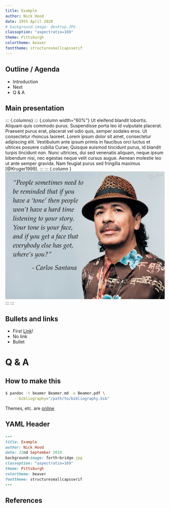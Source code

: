 ```yaml
---
title: Example
author: Nick Hood
date: 29th April 2020
# background-image: desktop.JPG
classoption: "aspectratio=169"
theme: Pittsburgh
colortheme: beaver
fonttheme: structuresmallcapsserif
---
```


## Outline / Agenda
* Introduction 
* Next
* Q & A

## Main presentation

::: {.columns}
::: {.column width="60%"}
Ut eleifend blandit lobortis. Aliquam quis commodo purus. Suspendisse porta leo id vulputate placerat. Praesent purus erat, placerat vel odio quis, semper sodales eros. Ut consectetur rhoncus laoreet. Lorem ipsum dolor sit amet, consectetur adipiscing elit. Vestibulum ante ipsum primis in faucibus orci luctus et ultrices posuere cubilia Curae; Quisque euismod tincidunt purus, id blandit turpis tincidunt non. Nunc ultricies, dui sed venenatis aliquam, neque ipsum bibendum nisi, nec egestas neque velit cursus augue. Aenean molestie leo ut ante semper gravida. Nam feugiat purus sed fringilla maximus [@Kruger1999].
:::
::: {.column }
![Santana](Carlos_Santana.jpg)
:::
:::

## Bullets and links

* First [Link](https://cullaloe.net)!
* No link
* Bullet

# Q & A

## How to make this
```bash
$ pandoc -t beamer Beamer.md -o Beamer.pdf \
    --bibliography="/path/to/bibliography.bib"
```
Themes, etc. are [online](http://deic.uab.es/~iblanes/beamer_gallery/index_by_theme.html)

## YAML Header

```ruby
---
title: Example
author: Nick Hood
date: 22nd September 2019
background-image: forth-bridge.jpg
classoption: "aspectratio=169"
theme: Pittsburgh
colortheme: beaver
fonttheme: structuresmallcapsserif
---
```

## References

<!--END-->
